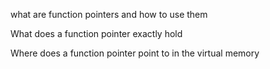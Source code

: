what are function pointers and how to use them

What does a function pointer exactly hold

Where does a function pointer point to in the virtual memory
